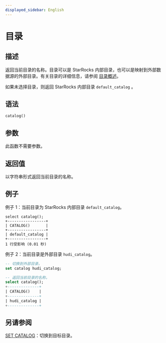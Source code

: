 ```yaml
---
displayed_sidebar: English
---
```


# 目录

## 描述

返回当前目录的名称。目录可以是 StarRocks 内部目录，也可以是映射到外部数据源的外部目录。有关目录的详细信息，请参阅 [目录概述](../../../data_source/catalog/catalog_overview.md)。

如果未选择目录，则返回 StarRocks 内部目录 `default_catalog` 。

## 语法

```Haskell
catalog()
```

## 参数

此函数不需要参数。

## 返回值

以字符串形式返回当前目录的名称。

## 例子

例子 1：当前目录为 StarRocks 内部目录 `default_catalog`。

```plaintext
select catalog();
+-----------------+
| CATALOG()       |
+-----------------+
| default_catalog |
+-----------------+
1 行受影响 (0.01 秒)
```

例子 2：当前目录是外部目录 `hudi_catalog`。

```sql
-- 切换到外部目录。
set catalog hudi_catalog;

-- 返回当前目录的名称。
select catalog();
+--------------+
| CATALOG()    |
+--------------+
| hudi_catalog |
+--------------+
```

## 另请参阅

[SET CATALOG](../../sql-statements/data-definition/SET_CATALOG.md)：切换到目标目录。
